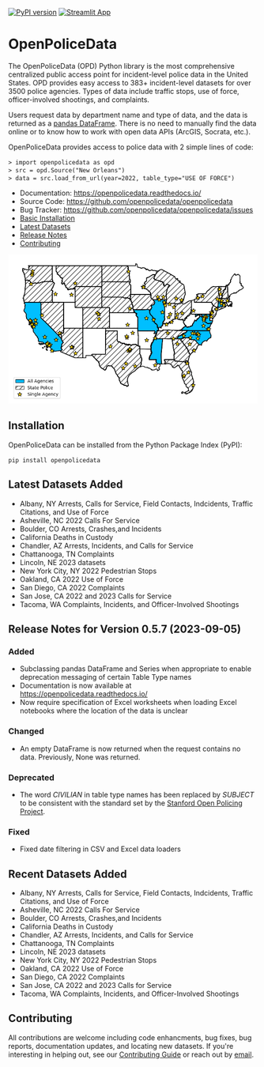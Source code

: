 [![PyPI version](https://badge.fury.io/py/openpolicedata.svg)](https://badge.fury.io/py/openpolicedata)
[![Streamlit App](https://static.streamlit.io/badges/streamlit_badge_black_white.svg)](https://openpolicedata.streamlit.app)

# OpenPoliceData
The OpenPoliceData (OPD) Python library is the most comprehensive centralized public access point for incident-level police data in the United States. OPD provides easy access to 383+ incident-level datasets for over 3500 police agencies. Types of data include traffic stops, use of force, officer-involved shootings, and complaints. 

Users request data by department name and type of data, and the data is returned as a [pandas DataFrame](https://pandas.pydata.org/pandas-docs/stable/reference/api/pandas.DataFrame.html). There is no need to manually find the data online or to know how to work with open data APIs (ArcGIS, Socrata, etc.).

OpenPoliceData provides access to police data with 2 simple lines of code:
```
> import openpolicedata as opd
> src = opd.Source("New Orleans")
> data = src.load_from_url(year=2022, table_type="USE OF FORCE")
```

- Documentation: https://openpolicedata.readthedocs.io/
- Source Code: https://github.com/openpolicedata/openpolicedata
- Bug Tracker: https://github.com/openpolicedata/openpolicedata/issues
- [Basic Installation](#installation)
- [Latest Datasets](#latest-datasets-added)
- [Release Notes](#release-notes-for-version-057-2023-09-05)
- [Contributing](#contributing)


![alt text](https://github.com/openpolicedata/opd-data/blob/main/OPD_Datasets_Map.png?raw=true)

## Installation
OpenPoliceData can be installed from the Python Package Index (PyPI):
```
pip install openpolicedata
``` 

## Latest Datasets Added
- Albany, NY Arrests, Calls for Service, Field Contacts, Indcidents, Traffic Citations, and Use of Force
- Asheville, NC 2022 Calls For Service
- Boulder, CO Arrests, Crashes,and Incidents
- California Deaths in Custody
- Chandler, AZ Arrests, Incidents, and Calls for Service
- Chattanooga, TN Complaints
- Lincoln, NE 2023 datasets
- New York City, NY 2022 Pedestrian Stops
- Oakland, CA 2022 Use of Force
- San Diego, CA 2022 Complaints
- San Jose, CA 2022 and 2023 Calls for Service
- Tacoma, WA Complaints, Incidents, and Officer-Involved Shootings

## Release Notes for Version 0.5.7 (2023-09-05)
### Added
- Subclassing pandas DataFrame and Series when appropriate to enable deprecation messaging of certain Table Type names
- Documentation is now available at https://openpolicedata.readthedocs.io/
- Now require specification of Excel worksheets when loading Excel notebooks where the location of the data is unclear
### Changed
- An empty DataFrame is now returned when the request contains no data. Previously, None was returned.
### Deprecated
- The word *CIVILIAN* in table type names has been replaced by *SUBJECT* to be consistent with the standard set by the [Stanford Open Policing Project](https://github.com/stanford-policylab/opp/blob/master/data_readme.md).
### Fixed
- Fixed date filtering in CSV and Excel data loaders

## Recent Datasets Added
- Albany, NY Arrests, Calls for Service, Field Contacts, Indcidents, Traffic Citations, and Use of Force
- Asheville, NC 2022 Calls For Service
- Boulder, CO Arrests, Crashes,and Incidents
- California Deaths in Custody
- Chandler, AZ Arrests, Incidents, and Calls for Service
- Chattanooga, TN Complaints
- Lincoln, NE 2023 datasets
- New York City, NY 2022 Pedestrian Stops
- Oakland, CA 2022 Use of Force
- San Diego, CA 2022 Complaints
- San Jose, CA 2022 and 2023 Calls for Service
- Tacoma, WA Complaints, Incidents, and Officer-Involved Shootings


## Contributing
All contributions are welcome including code enhancments, bug fixes, bug reports, documentation updates, and locating new datasets. If you're interesting in helping out, see our [Contributing Guide](https://github.com/openpolicedata/openpolicedata/blob/main/CONTRIBUTING.MD) or reach out by [email](openpolicedata@gmail.com).